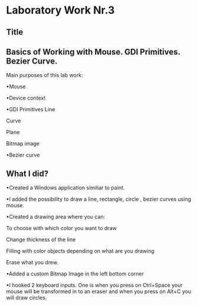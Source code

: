 Laboratory Work Nr.3
====================
Title
-----
Basics of Working with Mouse. GDI Primitives. Bezier Curve.
------------
Main purposes of this lab work:

•Mouse

•Device context

•GDI Primitives
Line

Curve

Plane

Bitmap image

•Bezier curve


What I did?
--------------------
•Created a Windows application similiar to paint.

•I added the possibility to draw a line, rectangle, circle , bezier curves using mouse.

•Created a drawing area where you can:

To choose with which color you want to draw

Change thickness of the line

Filling with color objects depending on what are you drawing

Erase what you drew.

•Added a custom Bitmap Image in the left bottom corner

•I hooked 2 keyboard inputs. 
One is when you press on Ctrl+Space your mouse will be transformed in to an eraser
and when you press on Alt+C you will draw circles. 
